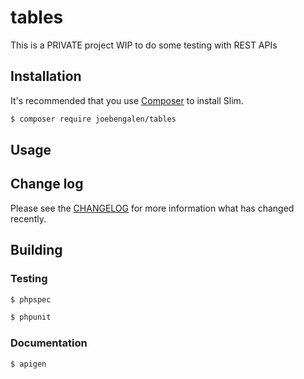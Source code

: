 # tables

This is a PRIVATE project WIP to do some testing with REST APIs

## Installation

It's recommended that you use [Composer](https://getcomposer.org/) to install Slim.

```bash
$ composer require joebengalen/tables
```


## Usage




## Change log

Please see the [CHANGELOG](CHANGELOG.md) for more information what has changed recently.


## Building


### Testing



```bash
$ phpspec
```



```bash
$ phpunit
```



### Documentation

```bash
$ apigen
```



